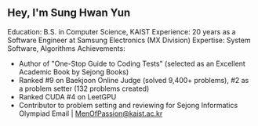 ## Hey, I'm Sung Hwan Yun

Education: B.S. in Computer Science, KAIST
Experience: 20 years as a Software Engineer at Samsung Electronics (MX Division)
Expertise: System Software, Algorithms
Achievements:
- Author of "One-Stop Guide to Coding Tests" (selected as an Excellent Academic Book by Sejong Books)
- Ranked #9 on Baekjoon Online Judge (solved 9,400+ problems), #2 as a problem setter (132 problems created)
- Ranked CUDA #4 on LeetGPU
- Contributor to problem setting and reviewing for Sejong Informatics Olympiad
Email | MenOfPassion@kaist.ac.kr
